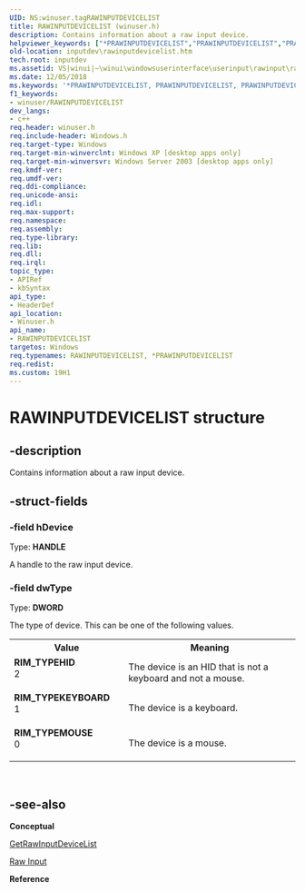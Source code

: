 ```yaml
---
UID: NS:winuser.tagRAWINPUTDEVICELIST
title: RAWINPUTDEVICELIST (winuser.h)
description: Contains information about a raw input device.
helpviewer_keywords: ["*PRAWINPUTDEVICELIST","PRAWINPUTDEVICELIST","PRAWINPUTDEVICELIST structure pointer [Keyboard and Mouse Input]","RAWINPUTDEVICELIST","RAWINPUTDEVICELIST structure [Keyboard and Mouse Input]","RIM_TYPEHID","RIM_TYPEKEYBOARD","RIM_TYPEMOUSE","_win32_RAWINPUTDEVICELIST_str","_win32_rawinputdevicelist_str_cpp","inputdev.rawinputdevicelist","winui._win32_rawinputdevicelist_str","winuser/PRAWINPUTDEVICELIST","winuser/RAWINPUTDEVICELIST"]
old-location: inputdev\rawinputdevicelist.htm
tech.root: inputdev
ms.assetid: VS|winui|~\winui\windowsuserinterface\userinput\rawinput\rawinputreference\rawinputstructures\rawinputdevicelist.htm
ms.date: 12/05/2018
ms.keywords: '*PRAWINPUTDEVICELIST, PRAWINPUTDEVICELIST, PRAWINPUTDEVICELIST structure pointer [Keyboard and Mouse Input], RAWINPUTDEVICELIST, RAWINPUTDEVICELIST structure [Keyboard and Mouse Input], RIM_TYPEHID, RIM_TYPEKEYBOARD, RIM_TYPEMOUSE, _win32_RAWINPUTDEVICELIST_str, _win32_rawinputdevicelist_str_cpp, inputdev.rawinputdevicelist, winui._win32_rawinputdevicelist_str, winuser/PRAWINPUTDEVICELIST, winuser/RAWINPUTDEVICELIST'
f1_keywords:
- winuser/RAWINPUTDEVICELIST
dev_langs:
- c++
req.header: winuser.h
req.include-header: Windows.h
req.target-type: Windows
req.target-min-winverclnt: Windows XP [desktop apps only]
req.target-min-winversvr: Windows Server 2003 [desktop apps only]
req.kmdf-ver: 
req.umdf-ver: 
req.ddi-compliance: 
req.unicode-ansi: 
req.idl: 
req.max-support: 
req.namespace: 
req.assembly: 
req.type-library: 
req.lib: 
req.dll: 
req.irql: 
topic_type:
- APIRef
- kbSyntax
api_type:
- HeaderDef
api_location:
- Winuser.h
api_name:
- RAWINPUTDEVICELIST
targetos: Windows
req.typenames: RAWINPUTDEVICELIST, *PRAWINPUTDEVICELIST
req.redist: 
ms.custom: 19H1
---
```


# RAWINPUTDEVICELIST structure


## -description


Contains information about a raw input device.


## -struct-fields




### -field hDevice

Type: <b>HANDLE</b>

A handle to the raw input device. 


### -field dwType

Type: <b>DWORD</b>

The type of device. This can be one of the following values. 

<table>
<tr>
<th>Value</th>
<th>Meaning</th>
</tr>
<tr>
<td width="40%"><a id="RIM_TYPEHID"></a><a id="rim_typehid"></a><dl>
<dt><b>RIM_TYPEHID</b></dt>
<dt>2</dt>
</dl>
</td>
<td width="60%">
The device is an HID that is not a keyboard and not a mouse.

</td>
</tr>
<tr>
<td width="40%"><a id="RIM_TYPEKEYBOARD"></a><a id="rim_typekeyboard"></a><dl>
<dt><b>RIM_TYPEKEYBOARD</b></dt>
<dt>1</dt>
</dl>
</td>
<td width="60%">
The device is a keyboard.

</td>
</tr>
<tr>
<td width="40%"><a id="RIM_TYPEMOUSE"></a><a id="rim_typemouse"></a><dl>
<dt><b>RIM_TYPEMOUSE</b></dt>
<dt>0</dt>
</dl>
</td>
<td width="60%">
The device is a mouse.

</td>
</tr>
</table>
 


## -see-also




<b>Conceptual</b>



<a href="https://docs.microsoft.com/windows/desktop/api/winuser/nf-winuser-getrawinputdevicelist">GetRawInputDeviceList</a>



<a href="https://docs.microsoft.com/windows/desktop/inputdev/raw-input">Raw Input</a>



<b>Reference</b>
 

 

